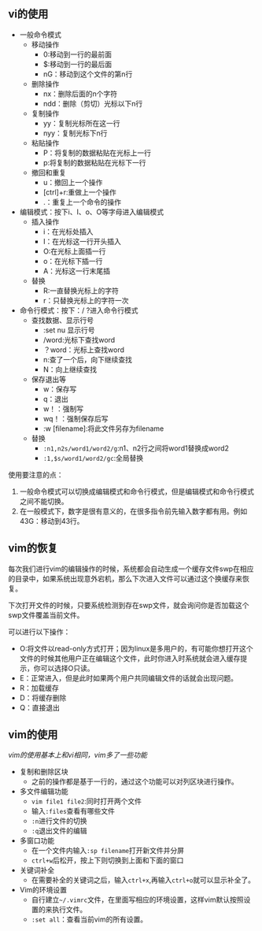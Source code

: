 ## vi的使用
- 一般命令模式
  - 移动操作
    - 0:移动到一行的最前面
    - $:移动到一行的最后面
    - nG：移动到这个文件的第n行
  - 删除操作
    - nx：删除后面的n个字符
    - ndd：删除（剪切）光标以下n行
  - 复制操作
    - yy：复制光标所在这一行
    - nyy：复制光标下n行
  - 粘贴操作
    - P：将复制的数据粘贴在光标上一行
    - p:将复制的数据粘贴在光标下一行
  - 撤回和重复
    - u：撤回上一个操作
    - [ctrl]+r:重做上一个操作
    - .：重复上一个命令的操作
- 编辑模式：按下i、I、o、O等字母进入编辑模式
  - 插入操作
    - i：在光标处插入
    - I：在光标这一行开头插入
    - O:在光标上面插一行
    - o：在光标下插一行
    - A：光标这一行末尾插
  - 替换
    - R:一直替换光标上的字符
    - r：只替换光标上的字符一次
- 命令行模式：按下：/ ?进入命令行模式
  - 查找数据、显示行号
    - :set nu  显示行号
    - /word:光标下查找word
    - ？word：光标上查找word
    - n:查了一个后，向下继续查找
    - N：向上继续查找
  - 保存退出等
    - w：保存写
    - q：退出
    - w！：强制写
    - wq！：强制保存后写
    - :w [filename]:将此文件另存为filename
  - 替换
    - `:n1,n2s/word1/word2/g`:n1、n2行之间将word1替换成word2
    - `:1,$s/word1/word2/gc`:全局替换

使用要注意的点：
1. 一般命令模式可以切换成编辑模式和命令行模式，但是编辑模式和命令行模式之间不能切换。
2. 在一般模式下，数字是很有意义的，在很多指令前先输入数字都有用。例如43G：移动到43行。
   
## vim的恢复
每次我们进行vim的编辑操作的时候，系统都会自动生成一个缓存文件swp在相应的目录中，如果系统出现意外宕机，那么下次进入文件可以通过这个换缓存来恢复。

下次打开文件的时候，只要系统检测到存在swp文件，就会询问你是否加载这个swp文件覆盖当前文件。

可以进行以下操作：
- O:将文件以read-only方式打开；因为linux是多用户的，有可能你想打开这个文件的时候其他用户正在编辑这个文件，此时你进入时系统就会进入缓存提示，你可以选择O只读。
- E：正常进入，但是此时如果两个用户共同编辑文件的话就会出现问题。
- R：加载缓存
- D：将缓存删除
- Q：直接退出

## vim的使用
*vim的使用基本上和vi相同，vim多了一些功能*<br>
- 复制和删除区块
  - 之前的操作都是基于一行的，通过这个功能可以对列区块进行操作。
- 多文件编辑功能
  - `vim file1 file2`:同时打开两个文件
  - 输入`:files`查看有哪些文件
  - `:n`进行文件的切换
  - `:q`退出文件的编辑
- 多窗口功能
  - 在一个文件内输入`:sp filename`打开新文件并分屏
  - `ctrl+w`后松开，按上下则切换到上面和下面的窗口
- 关键词补全
  - 在需要补全的关键词之后，输入`ctrl+x`,再输入`ctrl+o`就可以显示补全了。
- Vim的环境设置
  - 自行建立`~/.vimrc`文件，在里面写相应的环境设置，这样vim默认按照设置的来执行文件。
  - `:set all`：查看当前vim的所有设置。
   

